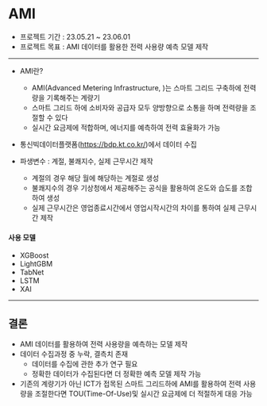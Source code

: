 # AMI

- 프로젝트 기간 : 23.05.21 ~ 23.06.01
- 프로젝트 목표 : AMI 데이터를 활용한 전력 사용량 예측 모델 제작

---
- AMI란?
  - AMI(Advanced Metering Infrastructure, )는 스마트 그리드 구축하에 전력량을 기록해주는 계량기
  - 스마트 그리드 하에 소비자와 공급자 모두 양방향으로 소통을 하며 전력량을 조절할 수 있다
  - 실시간 요금제에 적합하며, 에너지를 예측하여 전력 효율화가 가능

- 통신빅데이터플랫폼(https://bdp.kt.co.kr/)에서 데이터 수집
- 파생변수 : 계절, 불쾌지수, 실제 근무시간 제작
  - 계절의 경우 해당 월에 해당하는 계절로 생성
  - 불쾌지수의 경우 기상청에서 제공해주는 공식을 활용하여 온도와 습도를 조합하여 생성
  - 실제 근무시간은 영업종료시간에서 영업시작시간의 차이를 통하여 실제 근무시간 제작
 
#### 사용 모델
- XGBoost
- LightGBM
- TabNet
- LSTM
- XAI

---
## 결론
- AMI 데이터를 활용하여 전력 사용량을 예측하는 모델 제작
- 데이터 수집과정 중 누락, 결측치 존재
  - 데이터를 수집에 관한 추가 연구 필요
  - 정확한 데이터가 수집된다면 더 정확한 예측 모델 제작 가능
- 기존의 계량기가 아닌 ICT가 접목된 스마트 그리드하에 AMI를 활용하여 전력 사용량을 조절한다면 TOU(Time-Of-Use)및 실시간 요금제에 더 적절하게 대응 가능
 
